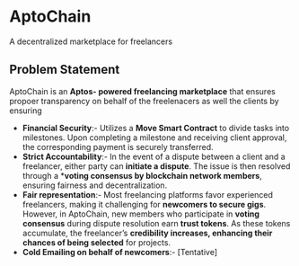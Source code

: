 # AptoChain
A decentralized marketplace for freelancers

## Problem Statement

AptoChain is an **Aptos- powered freelancing marketplace** that ensures propoer transparency on behalf of the freelenacers as well the clients by ensuring
- **Financial Security**:-  Utilizes a **Move Smart Contract** to divide tasks into milestones. Upon completing a milestone and receiving client approval, the corresponding payment is securely transferred.
- **Strict Accountability**:- In the event of a dispute between a client and a freelancer, either party can **initiate a dispute**. The issue is then resolved through a ***voting consensus by blockchain network members**, ensuring fairness and decentralization.
- **Fair representation**:-  Most freelancing platforms favor experienced freelancers, making it challenging for **newcomers to secure gigs**. However, in AptoChain, new members who participate in **voting consensus** during dispute resolution earn **trust tokens**. As these tokens accumulate, the freelancer’s **credibility increases, enhancing their chances of being selected** for projects.
- **Cold Emailing on behalf of newcomers**:- [Tentative]

